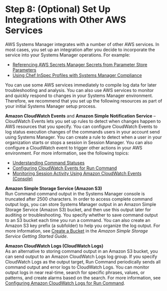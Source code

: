 # Step 8: \(Optional\) Set Up Integrations with Other AWS Services<a name="setup-integrations"></a>

AWS Systems Manager integrates with a number of other AWS services\. In most cases, you set up an integration after you decide to incorporate the service into your Systems Manager operations\. For example:
+ [Referencing AWS Secrets Manager Secrets from Parameter Store Parameters](integration-ps-secretsmanager.md)
+ [Using Chef InSpec Profiles with Systems Manager Compliance](integration-chef-inspec.md)

You can use some AWS services immediately to compile log data for later troubleshooting and analysis\. You can also use AWS services to monitor and quickly respond to changes in your Systems Manager environment\. Therefore, we recommend that you set up the following resources as part of your initial Systems Manager setup process\. 

**Amazon CloudWatch Events** and **Amazon Simple Notification Service** – CloudWatch Events lets you set up rules to detect when changes happen to AWS resources that you specify\. You can configure CloudWatch Events to log status execution changes of the commands users in your account send using Systems Manager\. You can create a rule to detect when a user in your organization starts or stops a session in Session Manager\. You can also configure a CloudWatch event to trigger other actions in your AWS environment\. For more information, see the following topics:
+ [Understanding Command Statuses](monitor-commands.md)
+ [Configuring CloudWatch Events for Run Command](rc-cwe.md)
+ [Monitoring Session Activity Using Amazon CloudWatch Events \(Console\)](session-manager-logging-auditing.md#session-manager-logging-auditing-cloudwatch-events)

**Amazon Simple Storage Service \(Amazon S3\)**  
Run Command command output in the Systems Manager console is truncated after 2500 characters\. In order to access complete command output logs, you can store Systems Manager output in an Amazon Simple Storage Service \(Amazon S3\) bucket, and then use this output later for auditing or troubleshooting\. You specify whether to save command output to an S3 bucket each time you run a command\. You can also create an Amazon S3 key prefix \(a subfolder\) to help you organize the log output\. For more information, see [Create a Bucket](https://docs.aws.amazon.com/AmazonS3/latest/gsg/CreatingABucket.html) in the *Amazon Simple Storage Service Getting Started Guide*\. 

**Amazon CloudWatch Logs \(CloudWatch Logs\)**  
As an alternative to storing command output in an Amazon S3 bucket, you can send output to an Amazon CloudWatch Logs log group\. If you specify CloudWatch Logs as the output target, Run Command periodically sends all command output and error logs to CloudWatch Logs\. You can monitor output logs in near real\-time, search for specific phrases, values, or patterns, and create alarms based on the search\. For more information, see [Configuring Amazon CloudWatch Logs for Run Command](sysman-rc-setting-up-cwlogs.md)\.